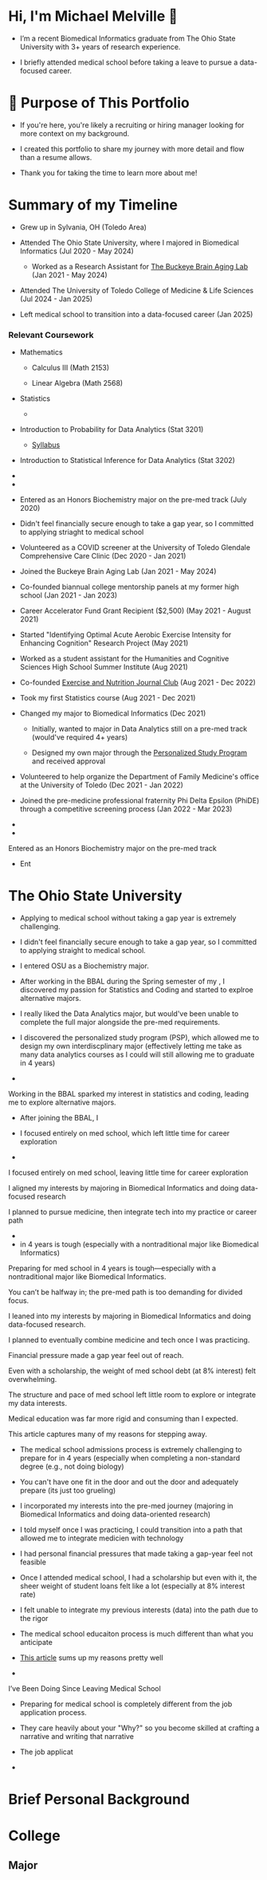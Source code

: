 # Hi, I'm Michael Melville 👋

- I’m a recent Biomedical Informatics graduate from The Ohio State University with 3+ years of research experience. 

- I briefly attended medical school before taking a leave to pursue a data-focused career.

# 📄 Purpose of This Portfolio

- If you're here, you're likely a recruiting or hiring manager looking for more context on my background. 

- I created this portfolio to share my journey with more detail and flow than a resume allows.

- Thank you for taking the time to learn more about me!

# Summary of my Timeline 

- Grew up in Sylvania, OH (Toledo Area)
  
- Attended The Ohio State University, where I majored in Biomedical Informatics (Jul 2020 - May 2024)
  
  - Worked as a Research Assistant for [The Buckeye Brain Aging Lab](https://bbal.osu.edu) (Jan 2021 - May 2024)
 
- Attended The University of Toledo College of Medicine & Life Sciences (Jul 2024 - Jan 2025)

- Left medical school to transition into a data-focused career (Jan 2025)


### Relevant Coursework

- Mathematics

  - Calculus III (Math 2153)
 
  - Linear Algebra (Math 2568)

- Statistics

  - 
- Introduction to Probability for Data Analytics (Stat 3201)

  - [Syllabus](https://stat.osu.edu/courses/stat-3201)
 
- Introduction to Statistical Inference for Data Analytics (Stat 3202) 

- 
- 





- Entered as an Honors Biochemistry major on the pre-med track (July 2020)

- Didn't feel financially secure enough to take a gap year, so I committed to applying striaght to medical school

- Volunteered as a COVID screener at the University of Toledo Glendale Comprehensive Care Clinic (Dec 2020 - Jan 2021)

- Joined the Buckeye Brain Aging Lab (Jan 2021 - May 2024)

- Co-founded biannual college mentorship panels at my former high school (Jan 2021 - Jan 2023)

- Career Accelerator Fund Grant Recipient ($2,500) (May 2021 - August 2021)
 
- Started "Identifying Optimal Acute Aerobic Exercise Intensity for Enhancing Cognition" Research Project (May 2021)
 
- Worked as a student assistant for the Humanities and Cognitive Sciences High School Summer Institute (Aug 2021)
 
- Co-founded [Exercise and Nutrition Journal Club](https://org.osu.edu/enjclub/) (Aug 2021 - Dec 2022)

- Took my first Statistics course (Aug 2021 - Dec 2021)

- Changed my major to Biomedical Informatics (Dec 2021)

  - Initially, wanted to major in Data Analytics still on a pre-med track (would've required 4+ years)
 
  - Designed my own major through the [Personalized Study Program](https://undergrad.osu.edu/majors-and-academics/more-ways-to-explore) and received approval
 
- Volunteered to help organize the Department of Family Medicine's office at the University of Toledo (Dec 2021 - Jan 2022)

- Joined the pre-medicine professional fraternity Phi Delta Epsilon (PhiDE) through a competitive screening process (Jan 2022 - Mar 2023)

- 
- 
 



Entered as an Honors Biochemistry major on the pre-med track

- Ent


# The Ohio State University

- Applying to medical school without taking a gap year is extremely challenging.

- I didn't feel financially secure enough to take a gap year, so I committed to applying straight to medical school.

- I entered OSU as a Biochemistry major.

- After working in the BBAL during the Spring semester of my , I discovered my passion for Statistics and Coding and started to explroe alternative majors.

- I really liked the Data Analytics major, but would've been unable to complete the full major alongside the pre-med requirements.

- I discovered the personalized study program (PSP), which allowed me to design my own interdiscplinary major (effectively letting me take as many data analytics courses as I could will still allowing me to graduate in 4 years)

- 


Working in the BBAL sparked my interest in statistics and coding, leading me to explore alternative majors.



- After joining the BBAL, I 



 
- I focused entirely on med school, which left little time for career exploration

- 

I focused entirely on med school, leaving little time for career exploration

I aligned my interests by majoring in Biomedical Informatics and doing data-focused research

I planned to pursue medicine, then integrate tech into my practice or career path





-
- in 4 years is tough (especially with a nontraditional major like Biomedical Informatics)


Preparing for med school in 4 years is tough—especially with a nontraditional major like Biomedical Informatics.

You can’t be halfway in; the pre-med path is too demanding for divided focus.

I leaned into my interests by majoring in Biomedical Informatics and doing data-focused research.

I planned to eventually combine medicine and tech once I was practicing.

Financial pressure made a gap year feel out of reach.

Even with a scholarship, the weight of med school debt (at 8% interest) felt overwhelming.

The structure and pace of med school left little room to explore or integrate my data interests.

Medical education was far more rigid and consuming than I expected.

This article captures many of my reasons for stepping away.

- The medical school admissions process is extremely challenging to prepare for in 4 years (especially when completing a non-standard degree (e.g., not doing biology)

- You can't have one fit in the door and out the door and adequately prepare (its just too grueling)

- I incorporated my interests into the pre-med journey (majoring in Biomedical Informatics and doing data-oriented research)

- I told myself once I was practicing, I could transition into a path that allowed me to integrate medicien with technology

- I had personal financial pressures that made taking a gap-year feel not feasible

- Once I attended medical school, I had a scholarship but even with it, the sheer weight of student loans felt like a lot (especially at 8% interest rate)

- I felt unable to integrate my previous interests (data) into the path due to the rigor

- The medical school educaiton process is much different than what you anticipate

-  [This article](https://in-training.org/injecting-dose-creativity-medicine-10495) sums up my reasons pretty well


- 

I’ve Been Doing Since Leaving Medical School

- Preparing for medical school is completely different from the job application process.

- They care heavily about your "Why?" so you become skilled at crafting a narrative and writing that narrative

- The job applicat

- 




# Brief Personal Background



# College



## Major







<!--
**michaelmelville980/michaelmelville980** is a ✨ _special_ ✨ repository because its `README.md` (this file) appears on your GitHub profile.

Here are some ideas to get you started:

- 🔭 I’m currently working on ...
- 🌱 I’m currently learning ...
- 👯 I’m looking to collaborate on ...
- 🤔 I’m looking for help with ...
- 💬 Ask me about ...
- 📫 How to reach me: ...
- 😄 Pronouns: ...
- ⚡ Fun fact: ...
-->
